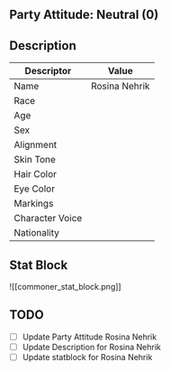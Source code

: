
## Party Attitude: Neutral (0)

## Description

| Descriptor      | Value     |
| --------------- | --------- |
| Name            | Rosina Nehrik |
| Race            |           |
| Age             |           |
| Sex             |           |
| Alignment       |           |
| Skin Tone       |           |
| Hair Color      |           |
| Eye Color       |           |
| Markings        |           |
| Character Voice |           |
| Nationality     |           |

## Stat Block
![[commoner_stat_block.png]]
## TODO

- [ ] Update Party Attitude Rosina Nehrik
- [ ] Update Description for Rosina Nehrik
- [ ] Update statblock for Rosina Nehrik